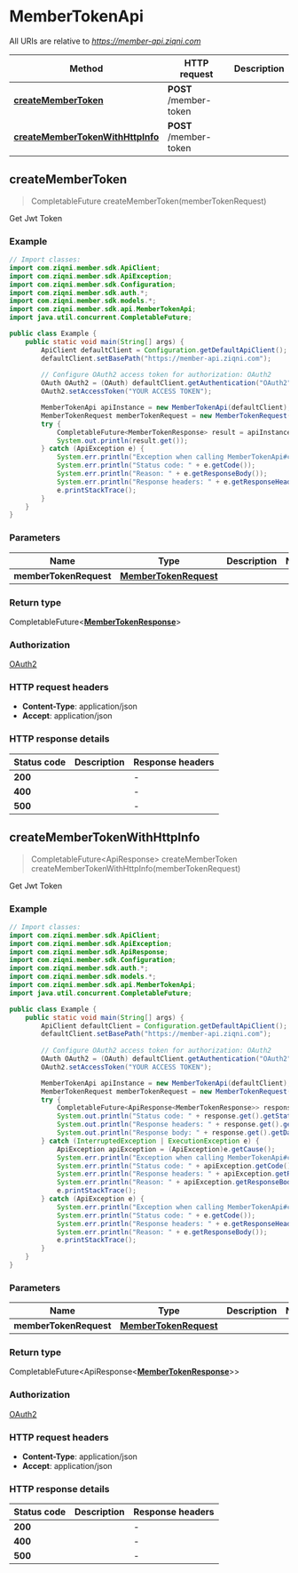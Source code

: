 # MemberTokenApi

All URIs are relative to *https://member-api.ziqni.com*

Method | HTTP request | Description
------------- | ------------- | -------------
[**createMemberToken**](MemberTokenApi.md#createMemberToken) | **POST** /member-token | 
[**createMemberTokenWithHttpInfo**](MemberTokenApi.md#createMemberTokenWithHttpInfo) | **POST** /member-token | 



## createMemberToken

> CompletableFuture<MemberTokenResponse> createMemberToken(memberTokenRequest)



Get Jwt Token

### Example

```java
// Import classes:
import com.ziqni.member.sdk.ApiClient;
import com.ziqni.member.sdk.ApiException;
import com.ziqni.member.sdk.Configuration;
import com.ziqni.member.sdk.auth.*;
import com.ziqni.member.sdk.models.*;
import com.ziqni.member.sdk.api.MemberTokenApi;
import java.util.concurrent.CompletableFuture;

public class Example {
    public static void main(String[] args) {
        ApiClient defaultClient = Configuration.getDefaultApiClient();
        defaultClient.setBasePath("https://member-api.ziqni.com");
        
        // Configure OAuth2 access token for authorization: OAuth2
        OAuth OAuth2 = (OAuth) defaultClient.getAuthentication("OAuth2");
        OAuth2.setAccessToken("YOUR ACCESS TOKEN");

        MemberTokenApi apiInstance = new MemberTokenApi(defaultClient);
        MemberTokenRequest memberTokenRequest = new MemberTokenRequest(); // MemberTokenRequest | 
        try {
            CompletableFuture<MemberTokenResponse> result = apiInstance.createMemberToken(memberTokenRequest);
            System.out.println(result.get());
        } catch (ApiException e) {
            System.err.println("Exception when calling MemberTokenApi#createMemberToken");
            System.err.println("Status code: " + e.getCode());
            System.err.println("Reason: " + e.getResponseBody());
            System.err.println("Response headers: " + e.getResponseHeaders());
            e.printStackTrace();
        }
    }
}
```

### Parameters


Name | Type | Description  | Notes
------------- | ------------- | ------------- | -------------
 **memberTokenRequest** | [**MemberTokenRequest**](MemberTokenRequest.md)|  |

### Return type

CompletableFuture<[**MemberTokenResponse**](MemberTokenResponse.md)>


### Authorization

[OAuth2](../README.md#OAuth2)

### HTTP request headers

- **Content-Type**: application/json
- **Accept**: application/json

### HTTP response details
| Status code | Description | Response headers |
|-------------|-------------|------------------|
| **200** |  |  -  |
| **400** |  |  -  |
| **500** |  |  -  |

## createMemberTokenWithHttpInfo

> CompletableFuture<ApiResponse<MemberTokenResponse>> createMemberToken createMemberTokenWithHttpInfo(memberTokenRequest)



Get Jwt Token

### Example

```java
// Import classes:
import com.ziqni.member.sdk.ApiClient;
import com.ziqni.member.sdk.ApiException;
import com.ziqni.member.sdk.ApiResponse;
import com.ziqni.member.sdk.Configuration;
import com.ziqni.member.sdk.auth.*;
import com.ziqni.member.sdk.models.*;
import com.ziqni.member.sdk.api.MemberTokenApi;
import java.util.concurrent.CompletableFuture;

public class Example {
    public static void main(String[] args) {
        ApiClient defaultClient = Configuration.getDefaultApiClient();
        defaultClient.setBasePath("https://member-api.ziqni.com");
        
        // Configure OAuth2 access token for authorization: OAuth2
        OAuth OAuth2 = (OAuth) defaultClient.getAuthentication("OAuth2");
        OAuth2.setAccessToken("YOUR ACCESS TOKEN");

        MemberTokenApi apiInstance = new MemberTokenApi(defaultClient);
        MemberTokenRequest memberTokenRequest = new MemberTokenRequest(); // MemberTokenRequest | 
        try {
            CompletableFuture<ApiResponse<MemberTokenResponse>> response = apiInstance.createMemberTokenWithHttpInfo(memberTokenRequest);
            System.out.println("Status code: " + response.get().getStatusCode());
            System.out.println("Response headers: " + response.get().getHeaders());
            System.out.println("Response body: " + response.get().getData());
        } catch (InterruptedException | ExecutionException e) {
            ApiException apiException = (ApiException)e.getCause();
            System.err.println("Exception when calling MemberTokenApi#createMemberToken");
            System.err.println("Status code: " + apiException.getCode());
            System.err.println("Response headers: " + apiException.getResponseHeaders());
            System.err.println("Reason: " + apiException.getResponseBody());
            e.printStackTrace();
        } catch (ApiException e) {
            System.err.println("Exception when calling MemberTokenApi#createMemberToken");
            System.err.println("Status code: " + e.getCode());
            System.err.println("Response headers: " + e.getResponseHeaders());
            System.err.println("Reason: " + e.getResponseBody());
            e.printStackTrace();
        }
    }
}
```

### Parameters


Name | Type | Description  | Notes
------------- | ------------- | ------------- | -------------
 **memberTokenRequest** | [**MemberTokenRequest**](MemberTokenRequest.md)|  |

### Return type

CompletableFuture<ApiResponse<[**MemberTokenResponse**](MemberTokenResponse.md)>>


### Authorization

[OAuth2](../README.md#OAuth2)

### HTTP request headers

- **Content-Type**: application/json
- **Accept**: application/json

### HTTP response details
| Status code | Description | Response headers |
|-------------|-------------|------------------|
| **200** |  |  -  |
| **400** |  |  -  |
| **500** |  |  -  |

